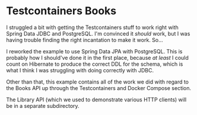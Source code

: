 # Testcontainers Books

I struggled a bit with getting the Testcontainers stuff to work right with Spring Data JDBC and PostgreSQL. I'm convinced it *should* work, but I was having trouble finding the right incantation to make it work. So...

I reworked the example to use Spring Data JPA with PostgreSQL. This is probably how I should've done it in the first place, because *at least* I could count on Hibernate to produce the correct DDL for the schema, which is what I think I was struggling with doing correctly with JDBC.

Other than that, this example contains all of the work we did with regard to the Books API up through the Testcontainers and Docker Compose section.

The Library API (which we used to demonstrate various HTTP clients) will be in a separate subdirectory.
